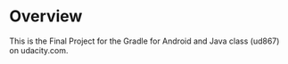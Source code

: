 # Overview
This is the Final Project for the Gradle for Android and Java class (ud867) on udacity.com.
